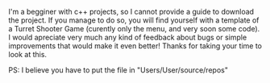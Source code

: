I'm a begginer with c++ projects, so I cannot provide a guide to download the project.
If you manage to do so, you will find yourself with a template of a Turret Shooter Game (curently only the menu, and very soon some code).
I would apreciate very much any kind of feedback about bugs or simple improvements that would make it even better!
Thanks for taking your time to look at this.

PS: I believe you have to put the file in "Users/User/source/repos"
